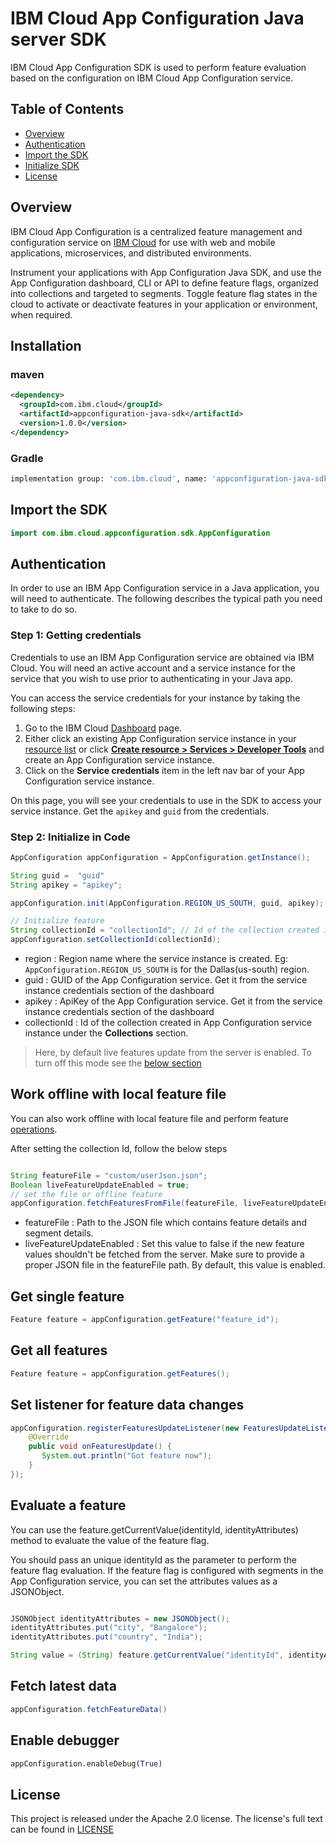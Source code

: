 # IBM Cloud App Configuration Java server SDK

IBM Cloud App Configuration SDK is used to perform feature evaluation based on the configuration on IBM Cloud App Configuration service.

## Table of Contents

  - [Overview](#overview)
  - [Authentication](#authentication)
  - [Import the SDK](#import-the-sdk)
  - [Initialize SDK](#initialize-sdk)
  - [License](#license)

## Overview

IBM Cloud App Configuration is a centralized feature management and configuration service on [IBM Cloud](https://www.cloud.ibm.com) for use with web and mobile applications, microservices, and distributed environments.

Instrument your applications with App Configuration Java SDK, and use the App Configuration dashboard, CLI or API to define feature flags, organized into collections and targeted to segments. Toggle feature flag states in the cloud to activate or deactivate features in your application or environment, when required.


## Installation

### maven 

```xml
<dependency>
  <groupId>com.ibm.cloud</groupId>
  <artifactId>appconfiguration-java-sdk</artifactId>
  <version>1.0.0</version>
</dependency>
```

### Gradle

```sh
implementation group: 'com.ibm.cloud', name: 'appconfiguration-java-sdk', version: '1.0.0'
```

## Import the SDK

```java
import com.ibm.cloud.appconfiguration.sdk.AppConfiguration
```

## Authentication

In order to use an IBM App Configuration service in a Java application, you will need to authenticate. The following describes the typical path you need to take to do so.

### Step 1: Getting credentials

Credentials to use an IBM App Configuration service are obtained via IBM Cloud. You will need an active account and a service instance for the service that you wish to use prior to authenticating in your Java app.

You can access the service credentials for your instance by taking the following steps:

1. Go to the IBM Cloud [Dashboard](https://cloud.ibm.com/) page.
2. Either click an existing App Configuration service instance in your [resource list](https://cloud.ibm.com/resources) or click [**Create resource > Services > Developer Tools**](https://cloud.ibm.com/catalog?category=devops#services) and create an App Configuration service instance.
3. Click on the **Service credentials** item in the left nav bar of your App Configuration service instance.

On this page, you will see your credentials to use in the SDK to access your service instance. Get the `apikey` and `guid` from the credentials. 

### Step 2: Initialize in Code

```java
AppConfiguration appConfiguration = AppConfiguration.getInstance();

String guid =  "guid"
String apikey = "apikey";

appConfiguration.init(AppConfiguration.REGION_US_SOUTH, guid, apikey);

// Initialize feature 
String collectionId = "collectionId"; // Id of the collection created in App Configuration service instance under the **Collections** section.
appConfiguration.setCollectionId(collectionId);
```

- region : Region name where the service instance is created. Eg: `AppConfiguration.REGION_US_SOUTH` is for the Dallas(us-south) region. 
- guid : GUID of the App Configuration service. Get it from the service instance credentials section of the dashboard
- apikey : ApiKey of the App Configuration service. Get it from the service instance credentials section of the dashboard
- collectionId : Id of the collection created in App Configuration service instance under the **Collections** section.

> Here, by default live features update from the server is enabled. To turn off this mode see the [below section](#work-offline-with-local-feature-file)

## Work offline with local feature file

You can also work offline with local feature file and perform feature [operations](#get-single-feature).

After setting the collection Id, follow the below steps

```java

String featureFile = "custom/userJson.json";
Boolean liveFeatureUpdateEnabled = true;
// set the file or offline feature
appConfiguration.fetchFeaturesFromFile(featureFile, liveFeatureUpdateEnabled);
```
* featureFile : Path to the JSON file which contains feature details and segment details.
* liveFeatureUpdateEnabled : Set this value to false if the new feature values shouldn't be fetched from the server. Make sure to provide a proper JSON file in the featureFile path. By default, this value is enabled.

## Get single feature

```java
Feature feature = appConfiguration.getFeature("feature_id");
```

## Get all features 

```java
Feature feature = appConfiguration.getFeatures();
```

## Set listener for feature data changes

```java
appConfiguration.registerFeaturesUpdateListener(new FeaturesUpdateListener() {
    @Override
    public void onFeaturesUpdate() {
       System.out.println("Got feature now");
    }
});
```

## Evaluate a feature

You can use the feature.getCurrentValue(identityId, identityAttributes) method to evaluate the value of the feature flag. 

You should pass an unique identityId as the parameter to perform the feature flag evaluation. If the feature flag is configured with segments in the App Configuration service, you can set the attributes values as a JSONObject.

```java

JSONObject identityAttributes = new JSONObject();
identityAttributes.put("city", "Bangalore");
identityAttributes.put("country", "India");

String value = (String) feature.getCurrentValue("identityId", identityAttributes);
```

## Fetch latest data 

```java
appConfiguration.fetchFeatureData()
```

## Enable debugger

```py
appConfiguration.enableDebug(True)
```

## License

This project is released under the Apache 2.0 license. The license's full text can be found in [LICENSE](https://github.com/IBM/appconfiguration-sdk-java/blob/master/LICENSE)
